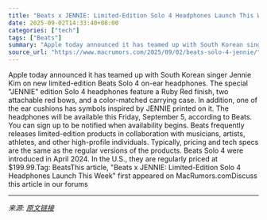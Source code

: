 ```yaml
---
title: "Beats x JENNIE: Limited-Edition Solo 4 Headphones Launch This Week"
date: 2025-09-02T14:33:40+08:00
categories: ["tech"]
tags: ["Beats"]
summary: "Apple today announced it has teamed up with South Korean singer Jennie Kim on new limited-edition Beats Solo 4 on-ear headphones. The special \"JENNIE\" edition Solo 4 headphones feature a Ruby Red fini"
source_url: "https://www.macrumors.com/2025/09/02/beats-solo-4-jennie/"
---
```


Apple today announced it has teamed up with South Korean singer Jennie Kim on new limited-edition Beats Solo 4 on-ear headphones. The special "JENNIE" edition Solo 4 headphones feature a Ruby Red finish, two attachable red bows, and a color-matched carrying case. In addition, one of the ear cushions has symbols inspired by JENNIE printed on it. The headphones will be available this Friday, September 5, according to Beats. You can sign up to be notified when availability begins. Beats frequently releases limited-edition products in collaboration with musicians, artists, athletes, and other high-profile individuals. Typically, pricing and tech specs are the same as the regular versions of the products. Beats Solo 4 were introduced in April 2024. In the U.S., they are regularly priced at &#36;199.99.Tag: BeatsThis article, &quot;Beats x JENNIE: Limited-Edition Solo 4 Headphones Launch This Week&quot; first appeared on MacRumors.comDiscuss this article in our forums

---

*来源: [原文链接](https://www.macrumors.com/2025/09/02/beats-solo-4-jennie/)*
